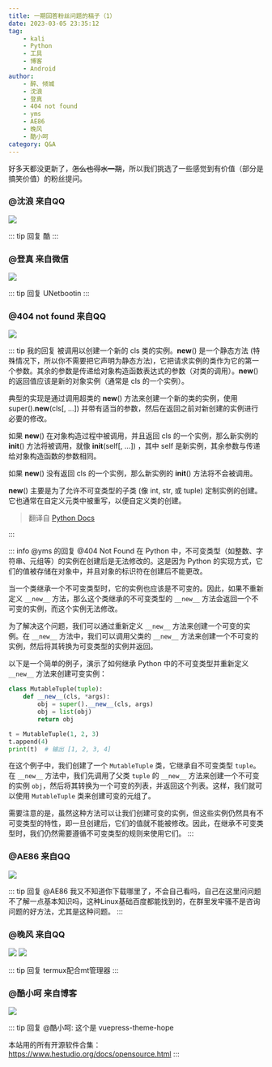 ```yaml
---
title: 一期回答粉丝问题的稿子（1）
date: 2023-03-05 23:35:12
tag: 
    - kali
    - Python
    - 工具
    - 博客
    - Android
author: 
    - 醉、倾城
    - 沈浪
    - 登真
    - 404 not found
    - yms
    - AE86
    - 晚风
    - 酷小呵
category: Q&A
---
```


好多天都没更新了，~~怎么也得水一期~~，所以我们挑选了一些感觉到有价值（部分是搞笑价值）的粉丝提问。


### @沈浪 来自QQ
![](https://image.hestudio.org/img/2023/03/05/6404ad00314bc.jpg)

::: tip 回复
酷
:::

### @登真 来自微信
![](https://image.hestudio.org/img/2023/03/05/6404adcca4a4e.jpg)

::: tip 回复
UNetbootin
:::

### @404 not found 来自QQ
![](https://image.hestudio.org/img/2023/03/05/6404aeec1eba8.jpg)

::: tip 我的回复
被调用以创建一个新的 cls 类的实例。__new__() 是一个静态方法 (特殊情况下，所以你不需要把它声明为静态方法)，它把请求实例的类作为它的第一个参数。其余的参数是传递给对象构造函数表达式的参数（对类的调用）。__new__() 的返回值应该是新的对象实例（通常是 cls 的一个实例）。

典型的实现是通过调用超类的 __new__() 方法来创建一个新的类的实例，使用 super().__new__(cls[, ...]) 并带有适当的参数，然后在返回之前对新创建的实例进行必要的修改。

如果 __new__() 在对象构造过程中被调用，并且返回 cls 的一个实例，那么新实例的 __init__() 方法将被调用，就像 __init__(self[, ...]) ，其中 self 是新实例，其余参数与传递给对象构造函数的参数相同。

如果 __new__() 没有返回 cls 的一个实例，那么新实例的 __init__() 方法将不会被调用。

__new__() 主要是为了允许不可变类型的子类 (像 int, str, 或 tuple) 定制实例的创建。它也通常在自定义元类中被重写，以便自定义类的创建。

> 翻译自 [Python Docs](https://docs.python.org/3/reference/datamodel.html?highlight=__new__#object.__new__)

:::

::: info @yms 的回复
@404 Not Found 在 Python 中，不可变类型（如整数、字符串、元组等）的实例在创建后是无法修改的。这是因为 Python 的实现方式，它们的值被存储在对象中，并且对象的标识符在创建后不能更改。

当一个类继承一个不可变类型时，它的实例也应该是不可变的。因此，如果不重新定义 `__new__` 方法，那么这个类继承的不可变类型的 `__new__` 方法会返回一个不可变的实例，而这个实例无法修改。

为了解决这个问题，我们可以通过重新定义 `__new__` 方法来创建一个可变的实例。在 `__new__` 方法中，我们可以调用父类的 `__new__` 方法来创建一个不可变的实例，然后将其转换为可变类型的实例并返回。

以下是一个简单的例子，演示了如何继承 Python 中的不可变类型并重新定义 `__new__` 方法来创建可变实例：

```python
class MutableTuple(tuple):
    def __new__(cls, *args):
        obj = super().__new__(cls, args)
        obj = list(obj)
        return obj

t = MutableTuple(1, 2, 3)
t.append(4)
print(t)  # 输出 [1, 2, 3, 4]
```

在这个例子中，我们创建了一个 `MutableTuple` 类，它继承自不可变类型 `tuple`。在 `__new__` 方法中，我们先调用了父类 `tuple` 的 `__new__` 方法来创建一个不可变的实例 `obj`，然后将其转换为一个可变的列表，并返回这个列表。这样，我们就可以使用 `MutableTuple` 类来创建可变的元组了。

需要注意的是，虽然这种方法可以让我们创建可变的实例，但这些实例仍然具有不可变类型的特性，即一旦创建后，它们的值就不能被修改。因此，在继承不可变类型时，我们仍然需要遵循不可变类型的规则来使用它们。
:::

### @AE86 来自QQ
![](https://image.hestudio.org/img/2023/03/05/6404b02f69313.jpg)

::: tip 回复
@AE86 我又不知道你下载哪里了，不会自己看吗，自己在这里问问题不了解一点基本知识吗，这种Linux基础百度都能找到的，在群里发牢骚不是咨询问题的好方法，尤其是这种问题。
:::

### @晚风 来自QQ
![](https://image.hestudio.org/img/2023/03/05/6404b0cf35ec8.jpg)
![](https://image.hestudio.org/img/2023/03/05/6404b0d144003.jpg)

::: tip 回复
termux配合mt管理器
:::

### @酷小呵 来自博客
![](https://image.hestudio.org/img/2023/03/05/6404b26b48057.jpg)

::: tip 回复
@酷小呵: 这个是 vuepress-theme-hope

本站用的所有开源软件合集： https://www.hestudio.org/docs/opensource.html
:::

<Share colorful />
